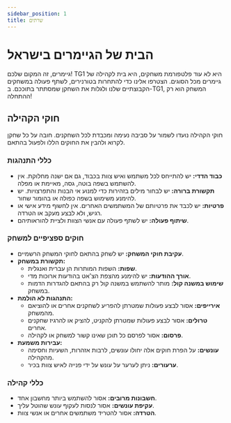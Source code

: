 ```yaml
---
sidebar_position: 1
title: שרתים
---
```


# הבית של הגיימרים בישראל
גיימרים, זה המקום שלכם! TG1 היא לא עוד פלטפורמת משחקים, היא בית לקהילה של גיימרים מכל הסוגים. הצטרפו אלינו כדי להתחרות בטורנירים, לשתף פעולה במשחקים הקבוצתיים שלנו ולגלות את השחקן שמסתתר בתוככם. ב-TG1, המשחק הוא רק ההתחלה!

## חוקי הקהילה
חוקי הקהילה נועדו לשמור על סביבה נעימה ומכבדת לכל השחקנים. חובה על כל שחקן לקרוא ולהבין את החוקים הללו ולפעול בהתאם.

### כללי התנהגות
* **כבוד הדדי:** יש להתייחס לכל משתמש ואיש צוות בכבוד, גם אם ישנה מחלוקת. אין להשתמש בשפה בוטה, גסה, מאיימת או מפלה.
* **תקשורת ברורה:** יש לבחור מילים בזהירות כדי למנוע אי הבנות והתפרצויות. יש להימנע משימוש בשפה כפולה או בהומור שחור.
* **פרטיות:** יש לכבד את פרטיותם של המשתמשים האחרים. אין לחשוף מידע אישי או רגיש, ולא לבצע מעקב או הטרדה.
* **שיתוף פעולה:** יש לשתף פעולה עם אנשי הצוות ולציית להוראותיהם.

### חוקים ספציפיים למשחק
* **עקיבת חוקי המשחק:** יש לשחק בהתאם לחוקי המשחק הרשמיים.
* **תקשורת במשחק:**
    * **שפות:** השפות המותרות הן עברית ואנגלית.
    * **אורך ההודעות:** יש להימנע מהצפת הצ'אט בהודעות ארוכות מדי.
    * **שימוש במשנה קול:** מותר להשתמש במשנה קול רק בהתאם להגדרות הדמות במשחק.
* **התנהגות לא הולמת:**
    * **אירייפים:** אסור לבצע פעולות שמטרתן להפריע לשחקנים אחרים או להוציאם מהמשחק.
    * **טרולים:** אסור לבצע פעולות שמטרתן להקניט, להציק או להרגיז שחקנים אחרים.
    * **פרסום:** אסור לפרסם כל תוכן שאינו קשור למשחק או לקהילה.
* **עבירות משמעת:**
    * **עונשים:** על הפרת חוקים אלה יחולו עונשים, לרבות אזהרות, השעיות וחסימה מהקהילה.
    * **ערעורים:** ניתן לערער על עונש על ידי פנייה לאיש צוות בכיר.

### כללי קהילה
* **חשבונות מרובים:** אסור להשתמש ביותר מחשבון אחד.
* **עקיפת עונשים:** אסור לנסות לעקוף עונש שהוטל עליך.
* **הטרדה:** אסור להטריד משתמשים אחרים או אנשי צוות.
